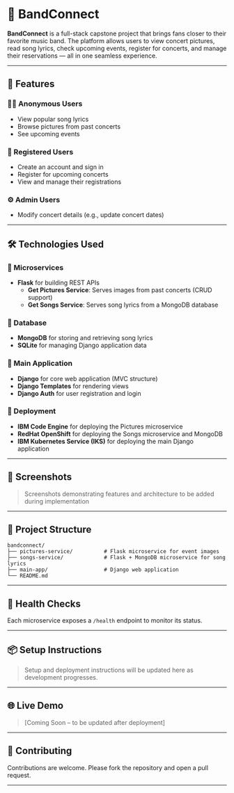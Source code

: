 # 🎸 BandConnect

**BandConnect** is a full-stack capstone project that brings fans closer to their favorite music band. The platform allows users to view concert pictures, read song lyrics, check upcoming events, register for concerts, and manage their reservations — all in one seamless experience.

---

## 🚀 Features

### 🧑‍🎤 Anonymous Users
- View popular song lyrics
- Browse pictures from past concerts
- See upcoming events

### 🔐 Registered Users
- Create an account and sign in
- Register for upcoming concerts
- View and manage their registrations

### ⚙️ Admin Users
- Modify concert details (e.g., update concert dates)

---

## 🛠️ Technologies Used

### 🔹 Microservices
- **Flask** for building REST APIs
  - **Get Pictures Service**: Serves images from past concerts (CRUD support)
  - **Get Songs Service**: Serves song lyrics from a MongoDB database

### 🔹 Database
- **MongoDB** for storing and retrieving song lyrics
- **SQLite** for managing Django application data

### 🔹 Main Application
- **Django** for core web application (MVC structure)
- **Django Templates** for rendering views
- **Django Auth** for user registration and login

### 🔹 Deployment
- **IBM Code Engine** for deploying the Pictures microservice
- **RedHat OpenShift** for deploying the Songs microservice and MongoDB
- **IBM Kubernetes Service (IKS)** for deploying the main Django application

---

## 📸 Screenshots

> Screenshots demonstrating features and architecture to be added during implementation

---

## 🧭 Project Structure

```
bandconnect/
├── pictures-service/          # Flask microservice for event images
├── songs-service/             # Flask + MongoDB microservice for song lyrics
├── main-app/                  # Django web application
└── README.md
```

---

## 🧪 Health Checks

Each microservice exposes a `/health` endpoint to monitor its status.

---

## 📦 Setup Instructions

> Setup and deployment instructions will be updated here as development progresses.

---

## 🌐 Live Demo

> [Coming Soon – to be updated after deployment]

---

## 🤝 Contributing

Contributions are welcome. Please fork the repository and open a pull request.

---
